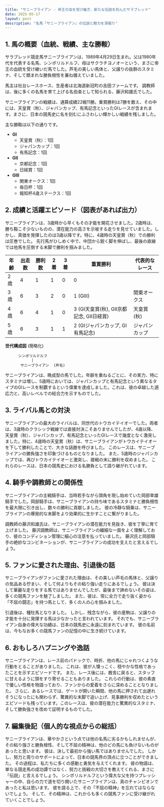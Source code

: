 ```yaml
---
title: "サニーブライアン - 帝王の血を受け継ぎ、新たな伝説を刻んだサラブレッド"
date: 2025-05-17
layout: post
description: "名馬『サニーブライアン』の伝説と魅力を深堀り"
---
```


## 1. 馬の概要（血統、戦績、主な勝鞍）

サラブレッド競走馬サニーブライアンは、1989年4月29日生まれ。父は1980年代を代表する名馬、シンボリルドルフ、母はサクラチヨノオーという、まさに帝王の血統を受け継いだ馬でした。芦毛の美しい馬体と、父譲りの抜群のスタミナ、そして類まれな勝負根性を兼ね備えていました。

馬主は社台レースホース、生産者は北海道新冠町の吉田ファームです。  調教師は、後に多くの名馬を育て上げる名伯楽として知られる、藤沢和雄氏でした。

サニーブライアンの戦績は、通算成績22戦11勝。重賞勝利は7勝を数え、その中には、天皇賞（秋）、ジャパンカップ、有馬記念といったGIレースが含まれます。まさに、日本の競馬史に名を刻むにふさわしい輝かしい戦績を残しました。

主な勝鞍は以下の通りです。

* **GI**
    * 天皇賞（秋）：1回
    * ジャパンカップ：1回
    * 有馬記念：1回
* **GII**
    * 京都記念：1回
    * 日経賞：1回
* **GIII**
    * 関東オークス：1回
    * 毎日杯：1回
    * 報知杯4歳ステークス：1回


## 2. 成績と活躍エピソード（図表があれば出力）

サニーブライアンは、3歳時から早くもその才能を開花させました。2歳時は、勝ち鞍こそ少ないものの、潜在能力の高さを示唆する走りを見せていました。しかし、真価を発揮したのは3歳以降です。特に、4歳時の天皇賞（秋）での勝利は圧巻でした。  先行馬がひしめく中で、中団から鋭く脚を伸ばし、最後の直線では他馬を圧倒する末脚で勝利を掴みました。

| 年齢 | 出走数 | 勝利数 | 2着 | 3着 | 重賞勝利 | 代表的なレース |
|---|---|---|---|---|---|---|
| 2歳 | 4 | 1 | 1 | 0 | 0 |  |
| 3歳 | 6 | 3 | 2 | 0 | 1 (GIII) | 関東オークス |
| 4歳 | 6 | 4 | 1 | 0 | 3 (GI天皇賞(秋), GII京都記念, GII日経賞) | 天皇賞(秋) |
| 5歳 | 6 | 3 | 1 | 1 | 2 (GIジャパンカップ, GI有馬記念) | ジャパンカップ |


**世代構成図** (簡略化)

```
      シンボリルドルフ
            |
       サニーブライアン  (芦毛)
```

サニーブライアンは、晩成型の馬でした。年齢を重ねるごとに、その実力、特にスタミナは増し、5歳時においては、ジャパンカップと有馬記念という異なるタイプのGIレースを制覇するという偉業を達成しました。これは、彼の卓越した適応力と、高いレベルでの総合力を示すものでした。


## 3. ライバル馬との対決

サニーブライアンの最大のライバルは、同世代のトウカイテイオーでした。両者は、3歳時のクラシック戦線では直接対決こそありませんでしたが、4歳以降、天皇賞（秋）、ジャパンカップ、有馬記念といったGIレースで幾度となく激突しました。特に、4歳時の天皇賞（秋）は、サニーブライアンがトウカイテイオーを下して勝利したことで、大きな話題を呼びました。  このレースは、サニーブライアンの勝負強さを印象づけるものとなりました。  また、5歳時のジャパンカップでは、再びトウカイテイオーと激突し、接戦の末に勝利を収めました。  これらのレースは、日本の競馬史における名勝負として語り継がれています。


## 4. 騎手や調教師との関係性

サニーブライアンの主戦騎手は、当時若手ながら頭角を現し始めていた岡部幸雄騎手でした。岡部騎手は、サニーブライアンの持ち味であるスタミナと勝負根性を最大限に引き出し、数々の勝利に貢献しました。  彼の冷静な騎乗は、サニーブライアンの爆発的な末脚をより効果的に生かすことに繋がりました。

調教師の藤沢和雄氏は、サニーブライアンの潜在能力を見抜き、彼を丁寧に育て上げました。  藤沢調教師は、サニーブライアンの繊細な一面をよく理解しており、彼のコンディション管理に細心の注意を払っていました。  藤沢氏と岡部騎手の絶妙なコンビネーションが、サニーブライアンの成功を支えたと言えるでしょう。


## 5. ファンに愛された理由、引退後の話

サニーブライアンがファンに愛された理由は、その美しい芦毛の馬体と、父譲りの気品ある佇まい、そして何よりもその粘り強い走りにあるでしょう。  彼は決して華麗な走りをする馬ではありませんでしたが、最後まで諦めないその姿は、多くの競馬ファンを魅了しました。  また、彼は、常に全力で走り抜く姿から「不屈の闘志」を持つ馬として、多くの人の心を掴みました。

引退後は、種牡馬となりました。  しかし、残念ながら、彼の産駒は、父譲りの才能を十分に発揮する馬は少なかったと言われています。  それでも、サニーブライアン自身の偉大な功績は、日本の競馬史に永遠に刻まれています。  彼の名前は、今もなお多くの競馬ファンの記憶の中に生き続けています。


## 6. おもしろハプニングや逸話

サニーブライアンは、レース前のパドックで、時折、他の馬にじゃれつくような行動をとることがありました。  これは、彼が人懐っこく、穏やかな性格であったことを示すエピソードです。  また、レース後には、厩舎に戻ると、スタッフに甘えるように頭をすり寄せることもありました。  これらの行動は、彼の素直で優しい性格を物語っており、ファンからの愛着をさらに深めることとなりました。  さらに、あるレースでは、ゲートが開いた瞬間、他の馬に押されて出遅れそうになったにも関わらず、驚異的な末脚で追い上げ、見事勝利を収めたというエピソードも残っています。このレースは、彼の潜在能力と驚異的なスタミナ、そして勝負強さを改めて証明するものでした。


## 7. 編集後記（個人的な視点からの総括）

サニーブライアンは、華やかさという点では他の名馬に劣るかもしれませんが、その粘り強さと勝負根性、そして不屈の精神は、他のどの馬にも負けないものがあったと思います。  彼は、決して最初から強い馬ではありませんでした。  しかし、努力と周りのサポートによって、日本の競馬界の頂点に立つことができました。  その過程は、私たちに多くの感動と勇気を与えてくれます。  彼の物語は、単なる競走馬の成功譚ではなく、努力と挑戦の大切さを教えてくれる、まさに「伝説」と言えるでしょう。  シンボリルドルフという偉大な父を持つプレッシャーの中、自らの力で道を切り開いたサニーブライアンは、真のチャンピオンであったと私は思います。  彼を語る上で、その「不屈の精神」を忘れてはならないでしょう。  そして、その精神は、これからも多くの競馬ファンに受け継がれていくことでしょう。
